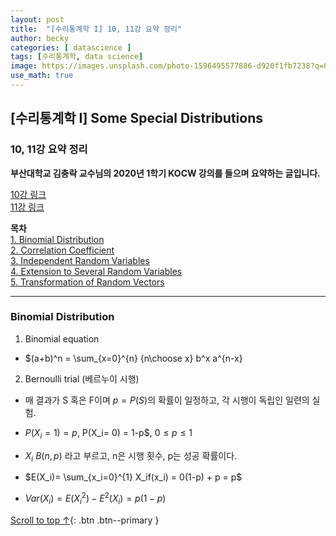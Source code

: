 ```yaml
---
layout: post
title:  "[수리통계학 I] 10, 11강 요약 정리"
author: becky
categories: [ datascience ]
tags: [수리통계학, data science]
image: https://images.unsplash.com/photo-1596495577886-d920f1fb7238?q=80&w=2074&auto=format&fit=crop&ixlib=rb-4.0.3&ixid=M3wxMjA3fDB8MHxwaG90by1wYWdlfHx8fGVufDB8fHx8fA%3D%3D
use_math: true
---
```


## [수리통계학 I] Some Special Distributions        
### 10, 11강 요약 정리  

**부산대학교 김충락 교수님의 2020년 1학기 KOCW 강의를 들으며 요약하는 글입니다.**  

[10강 링크](http://www.kocw.net/home/enrolment/enrolmentView.do?cid=7c789810ade43386&lid=dcb7e91e6ff7098b)  
[11강 링크](http://www.kocw.net/home/enrolment/enrolmentView.do?cid=7c789810ade43386&lid=3a6402010717e725)  


**목차**  
[1. Binomial Distribution](#binomial-distribution)  
[2. Correlation Coefficient](#correlation-coefficient)  
[3. Independent Random Variables](#independent-random-variables)  
[4. Extension to Several Random Variables](#extension-to-several-random-variables)  
[5. Transformation of Random Vectors](#transformation-of-random-vectors)  

---   

### Binomial Distribution  

1. Binomial equation  
  * $(a+b)^n = \sum_{x=0}^{n} {n\choose x} b^x a^{n-x}  
  
  
2. Bernoulli trial (베르누이 시행)  
  * 매 결과가 S 혹은 F이며 $p= P(S)$의 확률이 일정하고, 각 시행이 독립인 일련의 실험.  
  
  * $P(X_i= 1) = p$, P(X_i= 0) = 1-p$,  $0 \leq p \leq 1$  
  * $X_i ~ B(n,p)$ 라고 부르고, n은 시행 횟수, p는 성공 확률이다.  
  
  
  * $E(X_i)= \sum_{x_i=0}^{1} X_if(x_i) = 0(1-p) + p = p$  
  * $Var(X_i)= E(X_i^2)-E^2(X_i) = p(1-p)$  
  













[Scroll to top ↑](#){: .btn .btn--primary }  







